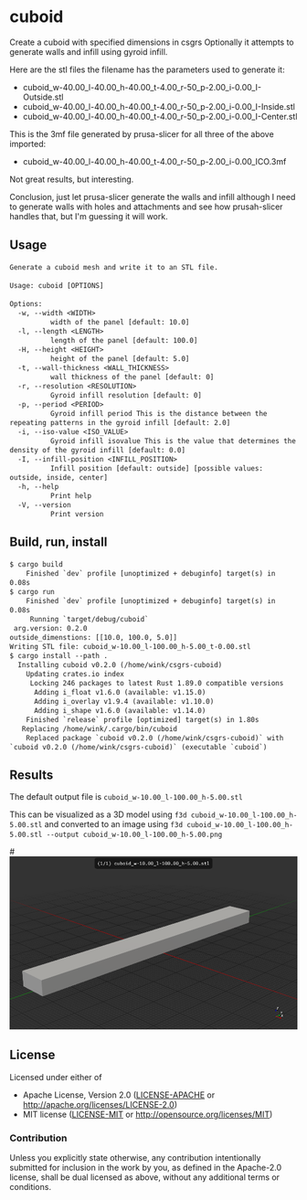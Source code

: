 # cuboid

Create a cuboid with specified dimensions in csgrs
Optionally it attempts to generate walls and infill
using gyroid infill.

Here are the stl files the filename has the parameters used to generate it:
 * cuboid_w-40.00_l-40.00_h-40.00_t-4.00_r-50_p-2.00_i-0.00_I-Outside.stl
 * cuboid_w-40.00_l-40.00_h-40.00_t-4.00_r-50_p-2.00_i-0.00_I-Inside.stl
 * cuboid_w-40.00_l-40.00_h-40.00_t-4.00_r-50_p-2.00_i-0.00_I-Center.stl

This is the 3mf file generated by prusa-slicer for all three of the above imported:
 * cuboid_w-40.00_l-40.00_h-40.00_t-4.00_r-50_p-2.00_i-0.00_ICO.3mf

Not great results, but interesting.

Conclusion, just let prusa-slicer generate the walls and infill although
I need to generate walls with holes and attachments and see how
prusah-slicer handles that, but I'm guessing it will work.

## Usage

```
Generate a cuboid mesh and write it to an STL file.

Usage: cuboid [OPTIONS]

Options:
  -w, --width <WIDTH>
          width of the panel [default: 10.0]
  -l, --length <LENGTH>
          length of the panel [default: 100.0]
  -H, --height <HEIGHT>
          height of the panel [default: 5.0]
  -t, --wall-thickness <WALL_THICKNESS>
          wall thickness of the panel [default: 0]
  -r, --resolution <RESOLUTION>
          Gyroid infill resolution [default: 0]
  -p, --period <PERIOD>
          Gyroid infill period This is the distance between the repeating patterns in the gyroid infill [default: 2.0]
  -i, --iso-value <ISO_VALUE>
          Gyroid infill isovalue This is the value that determines the density of the gyroid infill [default: 0.0]
  -I, --infill-position <INFILL_POSITION>
          Infill position [default: outside] [possible values: outside, inside, center]
  -h, --help
          Print help
  -V, --version
          Print version
```

## Build, run, install

```
$ cargo build
    Finished `dev` profile [unoptimized + debuginfo] target(s) in 0.08s
$ cargo run
    Finished `dev` profile [unoptimized + debuginfo] target(s) in 0.08s
     Running `target/debug/cuboid`
 arg.version: 0.2.0
outside_dimenstions: [[10.0, 100.0, 5.0]]
Writing STL file: cuboid_w-10.00_l-100.00_h-5.00_t-0.00.stl
$ cargo install --path .
  Installing cuboid v0.2.0 (/home/wink/csgrs-cuboid)
    Updating crates.io index
     Locking 246 packages to latest Rust 1.89.0 compatible versions
      Adding i_float v1.6.0 (available: v1.15.0)
      Adding i_overlay v1.9.4 (available: v1.10.0)
      Adding i_shape v1.6.0 (available: v1.14.0)
    Finished `release` profile [optimized] target(s) in 1.80s
   Replacing /home/wink/.cargo/bin/cuboid
    Replaced package `cuboid v0.2.0 (/home/wink/csgrs-cuboid)` with `cuboid v0.2.0 (/home/wink/csgrs-cuboid)` (executable `cuboid`)
```

## Results

The default output file is `cuboid_w-10.00_l-100.00_h-5.00.stl`

This can be visualized as a 3D model using `f3d cuboid_w-10.00_l-100.00_h-5.00.stl`
and converted to an image using `f3d cuboid_w-10.00_l-100.00_h-5.00.stl --output cuboid_w-10.00_l-100.00_h-5.00.png`

#![cuboid](cuboid_w-10.00_l-100.00_h-5.00.png)

## License

Licensed under either of

- Apache License, Version 2.0 ([LICENSE-APACHE](LICENSE-APACHE) or http://apache.org/licenses/LICENSE-2.0)
- MIT license ([LICENSE-MIT](LICENSE-MIT) or http://opensource.org/licenses/MIT)

### Contribution

Unless you explicitly state otherwise, any contribution intentionally submitted
for inclusion in the work by you, as defined in the Apache-2.0 license, shall
be dual licensed as above, without any additional terms or conditions.
